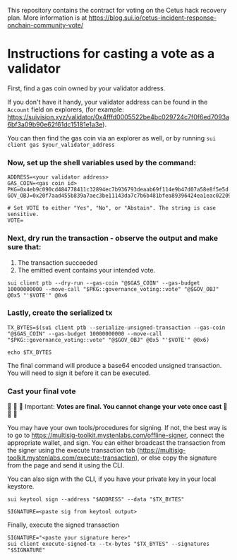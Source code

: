 This repository contains the contract for voting on the Cetus hack recovery plan. More information is at https://blog.sui.io/cetus-incident-response-onchain-community-vote/

# Instructions for casting a vote as a validator

First, find a gas coin owned by your validator address.

If you don't have it handy, your validator address can be found in the `Account` field on explorers, (for example: https://suivision.xyz/validator/0x4fffd0005522be4bc029724c7f0f6ed7093a6bf3a09b90e62f61dc15181e1a3e).

You can then find the gas coin via an explorer as well, or by running `sui client gas $your_validator_address`

### Now, set up the shell variables used by the command:

```
ADDRESS=<your validator address>
GAS_COIN=<gas coin id>
PKG=0x4eb9c090cd484778411c32894ec7b936793deaab69f114e9b47d07a58e8f5e5d
GOV_OBJ=0x20f7aad455b839a7aec3be11143da7c7b6b481bfea89396424ea1eac02209e7a

# Set VOTE to either "Yes", "No", or "Abstain". The string is case sensitive.
VOTE=
```

### Next, dry run the transaction - observe the output and make sure that:

1. The transaction succeeded
2. The emitted event contains your intended vote.

```
sui client ptb --dry-run --gas-coin "@$GAS_COIN" --gas-budget 10000000000 --move-call "$PKG::governance_voting::vote" "@$GOV_OBJ" @0x5 "'$VOTE'" @0x6
```

### Lastly, create the serialized tx

```
TX_BYTES=$(sui client ptb --serialize-unsigned-transaction --gas-coin "@$GAS_COIN" --gas-budget 10000000000 --move-call "$PKG::governance_voting::vote" "@$GOV_OBJ" @0x5 "'$VOTE'" @0x6)

echo $TX_BYTES
```

The final command will produce a base64 encoded unsigned transaction. You will need to sign it before it can be executed.

### Cast your final vote

🚨 🚨 🚨 Important: **Votes are final. You cannot change your vote once cast** 🚨 🚨 🚨 

You may have your own tools/procedures for signing. If not, the best way is to go to https://multisig-toolkit.mystenlabs.com/offline-signer, connect the appropriate wallet, and sign. You can either broadcast the transaction from the signer using the execute transaction tab (https://multisig-toolkit.mystenlabs.com/execute-transaction), or else copy the signature from the page and send it using the CLI.

You can also sign with the CLI, if you have your private key in your local keystore.

```
sui keytool sign --address "$ADDRESS" --data "$TX_BYTES"

SIGNATURE=<paste sig from keytool output>
```

Finally, execute the signed transaction

```
SIGNATURE="<paste your signature here>"
sui client execute-signed-tx --tx-bytes "$TX_BYTES" --signatures "$SIGNATURE"
```
